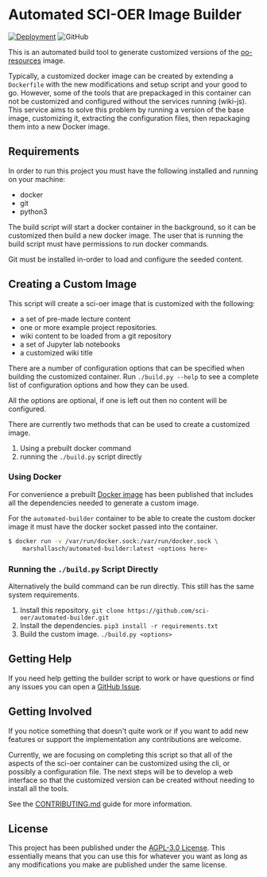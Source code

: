# Automated SCI-OER Image Builder

[![Deployment](https://github.com/sci-oer/automated-builder/actions/workflows/deployment.yml/badge.svg)](https://github.com/sci-oer/automated-builder/actions/workflows/deployment.yml)
![GitHub](https://img.shields.io/github/license/sci-oer/automated-builder?style=plastic)


This is an automated build tool to generate customized versions of the [oo-resources](https://github.com/sci-oer/oo-resources) image. 

Typically, a customized docker image can be created by extending a `Dockerfile` with the new modifications and setup script and your good to go. 
However, some of the tools that are prepackaged in this container can not be customized and configured without the services running (wiki-js). 
This service aims to solve this problem by running a version of the base image, customizing it, extracting the configuration files, then repackaging them into a new Docker image. 

## Requirements

In order to run this project you must have the following installed and running on your machine:

- docker
- git
- python3

The build script will start a docker container in the background, so it can be customized then build a new docker image. 
The user that is running the build script must have permissions to run docker commands. 

Git must be installed in-order to load and configure the seeded content. 

## Creating a Custom Image

This script will create a sci-oer image that is customized with the following:
- a set of pre-made lecture content
- one or more example project repositories. 
- wiki content to be loaded from a git repository 
- a set of Jupyter lab notebooks
- a customized wiki title 

There are a number of configuration options that can be specified when building the customized container.
Run `./build.py --help` to see a complete list of configuration options and how they can be used. 

All the options are optional, if one is left out then no content will be configured. 

There are currently two methods that can be used to create a customized image.

1. Using a prebuilt docker command
2. running the `./build.py` script directly 

### Using Docker

For convenience a prebuilt [Docker image](https://hub.docker.com/r/marshallasch/automated-builder) has been published that includes all the dependencies needed to generate a custom image. 

For the `automated-builder` container to be able to create the custom docker image it must have the docker socket passed into the container. 

```bash
$ docker run -v /var/run/docker.sock:/var/run/docker.sock \
    marshallasch/automated-builder:latest <options here>
```

### Running the `./build.py` Script Directly

Alternatively the build command can be run directly. 
This still has the same system requirements. 

1. Install this repository. `git clone https://github.com/sci-oer/automated-builder.git`
2. Install the dependencies. `pip3 install -r requirements.txt`
3. Build the custom image. `./build.py <options>`

## Getting Help

If you need help getting the builder script to work or have questions or find any issues you can open a [GitHub Issue](https://github.com/sci-oer/automated-builder/issues). 


## Getting Involved

If you notice something that doesn't quite work or if you want to add new features or support the implementation any contributions are welcome. 

Currently, we are focusing on completing this script so that all of the aspects of the sci-oer container can be customized using the cli, or possibly a configuration file. The next steps will be to develop a web interface so that the customized version can be created without needing to install all the tools. 

See the [CONTRIBUTING.md](.github/CONTRIBUTING.md) guide for more information. 


## License 

This project has been published under the [AGPL-3.0 License](https://github.com/sci-oer/automated-builder/blob/main/LICENSE). 
This essentially means that you can use this for whatever you want as long as any modifications you make are published under the same license. 


